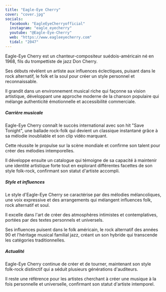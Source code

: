 ```yaml
---
title: "Eagle-Eye Cherry"
cover: "cover.jpg"
socials:
  facebook: "EagleEyeCherryofficial"
  instagram: "eagle_eyecherry"
  youtube: "@Eagle-Eye-Cherry"
  web: "https://www.eagleeyecherry.com"
  tidal: "2047"
---
```


Eagle-Eye Cherry est un chanteur-compositeur suédois-américain né en 1968, fils du trompettiste de jazz Don Cherry.

Ses débuts révèlent un artiste aux influences éclectiques, puisant dans le rock alternatif, le folk et la soul pour
créer un style personnel et reconnaissable.

Il grandit dans un environnement musical riche qui façonne sa vision artistique, développant une approche moderne de la
chanson populaire qui mélange authenticité émotionnelle et accessibilité commerciale.

##### Carrière musicale

Eagle-Eye Cherry connaît le succès international avec son hit "Save Tonight", une ballade rock-folk qui devient un
classique instantané grâce à sa mélodie inoubliable et son clip vidéo marquant.

Cette réussite le propulse sur la scène mondiale et confirme son talent pour créer des mélodies intemporelles.

Il développe ensuite un catalogue qui témoigne de sa capacité à maintenir une identité artistique forte tout en
explorant différentes facettes de son style folk-rock, confirmant son statut d'artiste accompli.

##### Style et influences

Le style d'Eagle-Eye Cherry se caractérise par des mélodies mélancoliques, une voix expressive et des arrangements qui
mélangent influences folk, rock alternatif et soul.

Il excelle dans l'art de créer des atmosphères intimistes et contemplatives, portées par des textes personnels et
universels.

Ses influences puisent dans le folk américain, le rock alternatif des années 90 et l'héritage musical familial jazz,
créant un son hybride qui transcende les catégories traditionnelles.

##### Actualité

Eagle-Eye Cherry continue de créer et de tourner, maintenant son style folk-rock distinctif qui a séduit plusieurs
générations d'auditeurs.

Il reste une référence pour les artistes cherchant à créer une musique à la fois personnelle et universelle, confirmant
son statut d'artiste intemporel.

